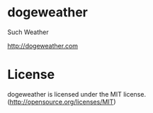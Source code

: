 dogeweather
===========

Such Weather

http://dogeweather.com

License
===========

dogeweather is licensed under the MIT license. (http://opensource.org/licenses/MIT)

